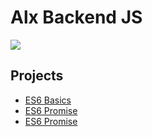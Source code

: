 # Alx Backend JS

![](https://dpbnri2zg3lc2.cloudfront.net/en/wp-content/uploads/2022/01/Nodejs_opens_up_the_backend_to_javascript.jpg)

## Projects

- [ES6 Basics](./0x04-TypeScript)
- [ES6 Promise](./0x01-ES6_promise)
- [ES6 Promise](./0x01-ES6_Classes)
